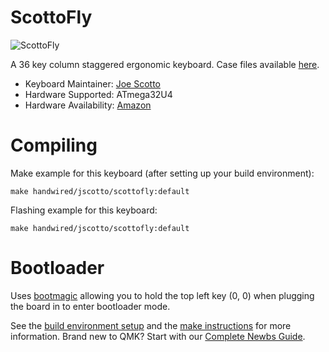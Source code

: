 # ScottoFly

![ScottoFly](https://i.imgur.com/TXuNxt7h.jpg)

A 36 key column staggered ergonomic keyboard. Case files available [here](https://github.com/joe-scotto/keyboards).

-   Keyboard Maintainer: [Joe Scotto](https://github.com/joe-scotto)
-   Hardware Supported: ATmega32U4
-   Hardware Availability: [Amazon](https://amazon.com)

# Compiling

Make example for this keyboard (after setting up your build environment):

    make handwired/jscotto/scottofly:default

Flashing example for this keyboard:

    make handwired/jscotto/scottofly:default

# Bootloader

Uses [bootmagic](https://github.com/qmk/qmk_firmware/blob/master/docs/feature_bootmagic.md) allowing you to hold the top left key (0, 0) when plugging the board in to enter bootloader mode.

See the [build environment setup](https://docs.qmk.fm/#/getting_started_build_tools) and the [make instructions](https://docs.qmk.fm/#/getting_started_make_guide) for more information. Brand new to QMK? Start with our [Complete Newbs Guide](https://docs.qmk.fm/#/newbs).
